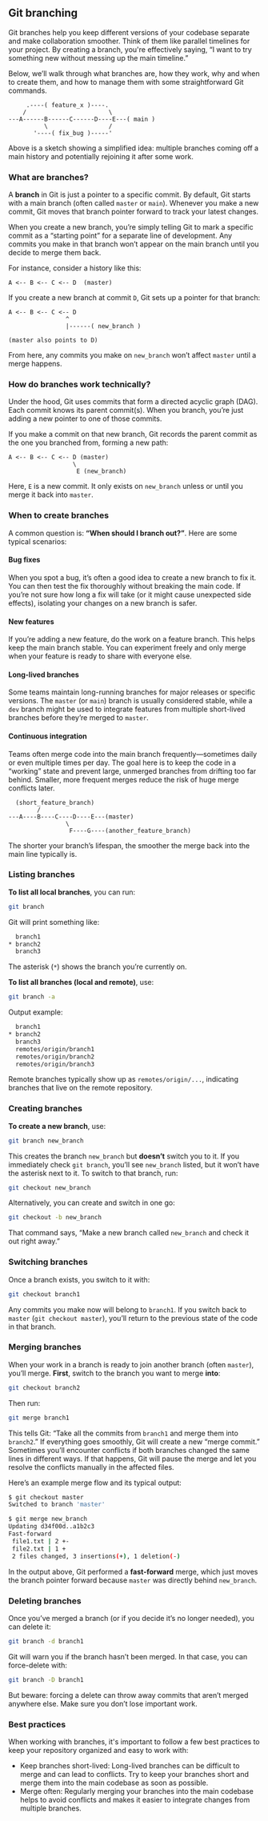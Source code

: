 ## Git branching

Git branches help you keep different versions of your codebase separate and make collaboration smoother. Think of them like parallel timelines for your project. By creating a branch, you're effectively saying, “I want to try something new without messing up the main timeline.”

Below, we’ll walk through what branches are, how they work, why and when to create them, and how to manage them with some straightforward Git commands.

```
     .----( feature_x )----.
    /                       \
---A------B------C------D----E---( main )
          \                 /
       '----( fix_bug )-----'
```

Above is a sketch showing a simplified idea: multiple branches coming off a main history and potentially rejoining it after some work.

### What are branches?

A **branch** in Git is just a pointer to a specific commit. By default, Git starts with a main branch (often called `master` or `main`). Whenever you make a new commit, Git moves that branch pointer forward to track your latest changes.

When you create a new branch, you’re simply telling Git to mark a specific commit as a “starting point” for a separate line of development. Any commits you make in that branch won’t appear on the main branch until you decide to merge them back.

For instance, consider a history like this:

```
A <-- B <-- C <-- D  (master)
```

If you create a new branch at commit `D`, Git sets up a pointer for that branch:

```
A <-- B <-- C <-- D
                ^
                |------( new_branch )
                
(master also points to D)
```

From here, any commits you make on `new_branch` won’t affect `master` until a merge happens.

### How do branches work technically?

Under the hood, Git uses commits that form a directed acyclic graph (DAG). Each commit knows its parent commit(s). When you branch, you’re just adding a new pointer to one of those commits.

If you make a commit on that new branch, Git records the parent commit as the one you branched from, forming a new path:

```
A <-- B <-- C <-- D (master)
                  \
                   E (new_branch)
```

Here, `E` is a new commit. It only exists on `new_branch` unless or until you merge it back into `master`.

### When to create branches

A common question is: **“When should I branch out?”**. Here are some typical scenarios:

#### Bug fixes
When you spot a bug, it’s often a good idea to create a new branch to fix it. You can then test the fix thoroughly without breaking the main code. If you’re not sure how long a fix will take (or it might cause unexpected side effects), isolating your changes on a new branch is safer.

#### New features
If you’re adding a new feature, do the work on a feature branch. This helps keep the main branch stable. You can experiment freely and only merge when your feature is ready to share with everyone else.

#### Long-lived branches
Some teams maintain long-running branches for major releases or specific versions. The `master` (or `main`) branch is usually considered stable, while a `dev` branch might be used to integrate features from multiple short-lived branches before they’re merged to `master`.

#### Continuous integration
Teams often merge code into the main branch frequently—sometimes daily or even multiple times per day. The goal here is to keep the code in a “working” state and prevent large, unmerged branches from drifting too far behind. Smaller, more frequent merges reduce the risk of huge merge conflicts later.

```
  (short_feature_branch)
        /
---A----B----C----D----E---(master)
                \
                 F----G----(another_feature_branch)
```

The shorter your branch’s lifespan, the smoother the merge back into the main line typically is.

### Listing branches

**To list all local branches**, you can run:

```bash
git branch
```

Git will print something like:

```bash
  branch1
* branch2
  branch3
```

The asterisk (`*`) shows the branch you’re currently on.

**To list all branches (local and remote)**, use:

```bash
git branch -a
```

Output example:

```bash
  branch1
* branch2
  branch3
  remotes/origin/branch1
  remotes/origin/branch2
  remotes/origin/branch3
```

Remote branches typically show up as `remotes/origin/...`, indicating branches that live on the remote repository.

### Creating branches

**To create a new branch**, use:

```bash
git branch new_branch
```

This creates the branch `new_branch` but **doesn’t** switch you to it. If you immediately check `git branch`, you’ll see `new_branch` listed, but it won’t have the asterisk next to it. To switch to that branch, run:

```bash
git checkout new_branch
```

Alternatively, you can create and switch in one go:

```bash
git checkout -b new_branch
```

That command says, “Make a new branch called `new_branch` and check it out right away.”

### Switching branches

Once a branch exists, you switch to it with:

```bash
git checkout branch1
```

Any commits you make now will belong to `branch1`. If you switch back to `master` (`git checkout master`), you’ll return to the previous state of the code in that branch.

### Merging branches

When your work in a branch is ready to join another branch (often `master`), you’ll merge. **First**, switch to the branch you want to merge **into**:

```bash
git checkout branch2
```

Then run:

```bash
git merge branch1
```

This tells Git: “Take all the commits from `branch1` and merge them into `branch2`.” If everything goes smoothly, Git will create a new “merge commit.” Sometimes you’ll encounter conflicts if both branches changed the same lines in different ways. If that happens, Git will pause the merge and let you resolve the conflicts manually in the affected files.

Here’s an example merge flow and its typical output:

```bash
$ git checkout master
Switched to branch 'master'

$ git merge new_branch
Updating d34f00d..a1b2c3
Fast-forward
 file1.txt | 2 +-
 file2.txt | 1 +
 2 files changed, 3 insertions(+), 1 deletion(-)
```

In the output above, Git performed a **fast-forward** merge, which just moves the branch pointer forward because `master` was directly behind `new_branch`.

### Deleting branches

Once you’ve merged a branch (or if you decide it’s no longer needed), you can delete it:

```bash
git branch -d branch1
```

Git will warn you if the branch hasn’t been merged. In that case, you can force-delete with:

```bash
git branch -D branch1
```

But beware: forcing a delete can throw away commits that aren’t merged anywhere else. Make sure you don’t lose important work.

### Best practices

When working with branches, it's important to follow a few best practices to keep your repository organized and easy to work with:

* Keep branches short-lived: Long-lived branches can be difficult to merge and can lead to conflicts. Try to keep your branches short and merge them into the main codebase as soon as possible.
* Merge often: Regularly merging your branches into the main codebase helps to avoid conflicts and makes it easier to integrate changes from multiple branches.
